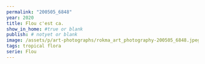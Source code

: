 ```yaml
---
permalink: "200505_6848"
year: 2020
title: Flou c'est ca.
show_in_home: #true or blank
publish: # notyet or blank
image: /assets/p/art-photographs/rokma_art_photography-200505_6848.jpeg
tags: tropical flora
serie: Flou
---
```

